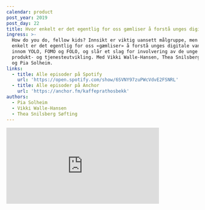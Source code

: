 ```yaml
---
calendar: product
post_year: 2019
post_day: 22
title: Hvor enkelt er det egentlig for oss gæmliser å forstå unges digitale vaner?
ingress: >-
  How do you do, fellow kids? Innsikt er viktig uansett målgruppe, men hvor
  enkelt er det egentlig for oss «gæmliser» å forstå unges digitale vaner? Vi er
  innom YOLO, FOMO og FOLO, og slår et slag for involvering av de unge i
  produkt- og tjenesteutvikling. Med Vikki Walle-Hansen, Thea Snilsberg Søfting
  og Pia Solheim.
links:
  - title: Alle episoder på Spotify
    url: 'https://open.spotify.com/show/6SVNY97zuPWcVdvE2FSNRL'
  - title: Alle episoder på Anchor
    url: 'https://anchor.fm/kaffeprathosbekk'
authors:
  - Pia Solheim
  - Vikki Walle-Hansen
  - Thea Snilsberg Søfting
---
```


<iframe src="https://anchor.fm/kaffeprathosbekk/embed/episodes/--e9b2rf" height="200px" width="400px" frameborder="0" scrolling="no"></iframe>
